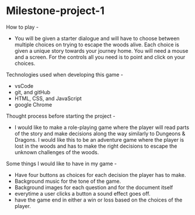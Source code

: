 # Milestone-project-1

How to play -

- You will be given a starter dialogue and will have to choose between multiple choices on trying to escape the woods alive. Each choice is given a unique story towards your journey home. You will need a mouse and a screen. For the controls all you need is to point and click on your choices.

Technologies used when developing this game -

- vsCode
- git, and gitHub
- HTML, CSS, and JavaScript
- google Chrome

Thought process before starting the project -

- I would like to make a role-playing game where the player will read parts of the story and make decisions along the way similarly to Dungeons & Dragons. I would like this to be an adventure game where the player is lost in the woods and has to make the right decisions to escape the unknown challenges of the woods.

Some things I would like to have in my game -

- Have four buttons as choices for each decision the player has to make.
- Background music for the tone of the game.
- Background images for each question and for the document itself
- everytime a user clicks a button a sound effect goes off.
- have the game end in either a win or loss based on the choices of the player.
